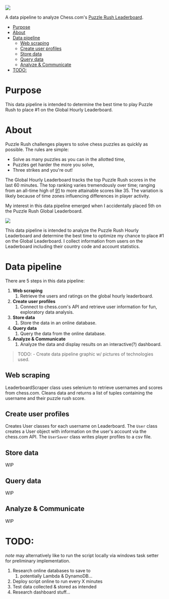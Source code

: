 ![](https://i.imgur.com/bhZ9Y7z.png)

A data pipeline to analyze Chess.com's [Puzzle Rush Leaderboard](https://www.chess.com/leaderboard/rush?type=hour). 

- [Purpose](#purpose)
- [About](#about)
- [Data pipeline](#data-pipeline)
  - [Web scraping](#web-scraping)
  - [Create user profiles](#create-user-profiles)
  - [Store data](#store-data)
  - [Query data](#query-data)
  - [Analyze & Communicate](#analyze--communicate)
- [TODO:](#todo)


# Purpose
This data pipeline is intended to determine the best time to play Puzzle Rush to place #1 on the Global Hourly Leaderboard.


# About
Puzzle Rush challenges players to solve chess puzzles as quickly as possible. The rules are simple:
   - Solve as many puzzles as you can in the allotted time,
   - Puzzles get harder the more you solve,
   - Three strikes and you're out!

The Global Hourly Leaderboard tracks the top Puzzle Rush scores in the last 60 minutes. The top ranking varies tremendously over time; ranging from an all-time high of [91](https://www.chess.com/member/spicycaterpillar) to more attainable scores like 35. The variation is likely because of time zones influencing differences in player activity.

My interest in this data pipeline emerged when I accidentally placed 5th on the Puzzle Rush Global Leaderboard.

![](https://i.imgur.com/3wMZI6N.png)

This data pipeline is intended to analyze the Puzzle Rush Hourly Leaderboard and determine the best time to optimize my chance to place #1 on the Global Leaderboard. I collect information from users on the Leaderboard including their country code and account statistics.


# Data pipeline
There are 5 steps in this data pipeline:
   1. **Web scraping**
      1. Retrieve the users and ratings on the global hourly leaderboard.
   2. **Create user profiles**
      1. Connect to chess.com's API and retrieve user information for fun, exploratory data analysis.
   3. **Store data**
      1. Store the data in an online database.
   4. **Query data**
      1. Query the data from the online database.
   5. **Analyze & Communicate**
      1. Analyze the data and display results on an interactive(?) dashboard.

> TODO: - Create data pipeline graphic w/ pictures of technologies used.


## Web scraping
LeaderboardScraper class uses selenium to retrieve usernames and scores from chess.com. Cleans data and returns a list of tuples containing the username and their puzzle rush score.


## Create user profiles
Creates User classes for each username on Leaderboard. The `User` class creates a User object with information on the user's account via the chess.com API. The `UserSaver` class writes player profiles to a csv file.


## Store data
WIP

## Query data
WIP

## Analyze & Communicate
WIP


# TODO:
_note_ may alternatively like to run the script locally via windows task setter for preliminary implementation.

1. Research online databases to save to
   1. potentially Lambda & DynamoDB...
1. Deploy script online to run every X minutes 
1. Test data collected & stored as intended
1. Research dashboard stuff...

